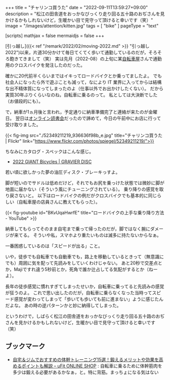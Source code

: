 +++
title = "チャリンコ買うた"
date =  "2022-09-11T13:59:27+09:00"
description = "松江の田舎道をおっかなびっくり走り回る五十路のおぢさんを見かけるかもしれないけど，生暖かい目で見守って頂けると幸いです（笑）"
image = "/images/attention/kitten.jpg"
tags = [ "bike" ]
pageType = "text"

[scripts]
  mathjax = false
  mermaidjs = false
+++

[引っ越し]({{< ref "/remark/2022/02/moving-2022.md" >}} "引っ越し 2022")以来，片道30分かけて毎日てくてく歩いて通勤しているのだが，そろそろ飽きてきまして（笑） 実は先月（2022-08）の上旬に某[自転車屋](https://giant-store.jp/matsue/ "ジャイアントストア松江")さんで通勤用のクロスバイクを発注したのだった。

確かに20代前半くらいまではイキってロードバイクとか乗ってましたよ。
でも社会人になったら外で遊ぶことも減って，なにより IT 業界に入ってからは結構な出不精体質になってしまったのよ（仕事以外でお出かけしたくない）。
だから実質30年ぶりくらいなのね，自転車に乗るのって。
私としては大決断でした（お値段的にも）。

で，納車が1ヵ月後と言われ，予定通りに納車準備完了と連絡が来たのが金曜日。
翌日は[オンライン読書会](https://technical-book-reading-2.connpass.com/event/257553/ "第2回『Go言語による分散サービス』オンライン読書会 - connpass")だったので諦めて，今日の午前中にお店に行って受け取りました。

{{< fig-img src="./52349211219_936636f98b_e.jpg" title="チャリンコ買うた | Flickr" link="https://www.flickr.com/photos/spiegel/52349211219/">}}

ちなみにカタログ・スペックはこんな感じ。

- [2022 GIANT Bicycles | GRAVIER DISC](https://www.giant.co.jp/giant22/bike_datail.php?p_id=00000045)

若い頃に欲しかった夢の油圧ディスク・ブレーキっすよ。

脚が短いのでサドルは低めだけど，それでもお尻を乗っけた状態では微妙に脚が地面に届かない（そういう風にチューニングされている）。
乗り降りの感覚を取り戻さないと。
以下はロードバイクの例だがクロスバイクでも基本的に同じらしい（自転車屋の店員さんに教えてもらった）。

{{< fig-youtube id="BKvUqaHwrfE" title="ロードバイクの上手な乗り降り方法 - YouTube" >}}

納車してもらってそのまま自宅まで乗って帰ったのだが，脚ではなく腕にダメージが来てる。
そういや私，スマホより重たいものは滅多に持たないからなぁ。

一番困惑しているのは「スピードが出る」こと。

いや，徒歩でも自転車でも自動車でも，路上を移動しているときって（無意識にでも）周囲に気を配って先読みをしていくわけじゃない。
あと20秒で交差点とか，Majiですれ違う5秒前とか，死角で誰か辻占してる気配がするとか（ねーよ）。

長年の徒歩感覚に慣れすぎてしまったせいか，自転車に乗ってると先読みの感覚が狂うのよ。
これで思い出したのだが，自転車に乗らなくなった当時ってスピード感覚が変わってしまって「歩いても歩いても前に進まない」ように感じたんだよな。
あの時の逆パターンかと妙に納得してしまった。

というわけで，しばらく松江の田舎道をおっかなびっくり走り回る五十路のおぢさんを見かけるかもしれないけど，生暖かい目で見守って頂けると幸いです（笑）

## ブックマーク

- [自宅＆ジムでおすすめの体幹トレーニング15選！鍛えるメリットや効果を高めるポイントも解説 – uFit ONLINE SHOP](https://ufit.co.jp/blogs/training/coretraining) : 自転車に乗るために体幹筋肉を多少は鍛える必要があるかなぁ，と。特に背筋。まっちょになる気はない
